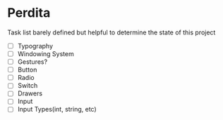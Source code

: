 # Perdita

Task list barely defined but helpful to determine the state of this project
- [ ] Typography
- [ ] Windowing System
- [ ] Gestures?
- [ ] Button
- [ ] Radio
- [ ] Switch
- [ ] Drawers
- [ ] Input
- [ ] Input Types(int, string, etc)
